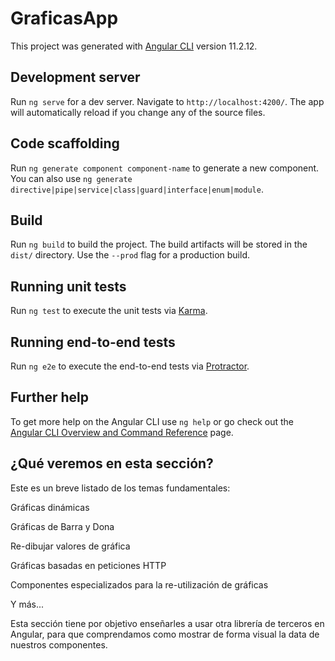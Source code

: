 # GraficasApp

This project was generated with [Angular CLI](https://github.com/angular/angular-cli) version 11.2.12.

## Development server

Run `ng serve` for a dev server. Navigate to `http://localhost:4200/`. The app will automatically reload if you change any of the source files.

## Code scaffolding

Run `ng generate component component-name` to generate a new component. You can also use `ng generate directive|pipe|service|class|guard|interface|enum|module`.

## Build

Run `ng build` to build the project. The build artifacts will be stored in the `dist/` directory. Use the `--prod` flag for a production build.

## Running unit tests

Run `ng test` to execute the unit tests via [Karma](https://karma-runner.github.io).

## Running end-to-end tests

Run `ng e2e` to execute the end-to-end tests via [Protractor](http://www.protractortest.org/).

## Further help

To get more help on the Angular CLI use `ng help` or go check out the [Angular CLI Overview and Command Reference](https://angular.io/cli) page.

 ##  ¿Qué veremos en esta sección?

 Este es un breve listado de los temas fundamentales:

 Gráficas dinámicas

 Gráficas de Barra y Dona

 Re-dibujar valores de gráfica

 Gráficas basadas en peticiones HTTP

 Componentes especializados para la re-utilización de gráficas

 Y más...

 Esta sección tiene por objetivo enseñarles a usar otra librería de terceros en Angular, para que comprendamos como mostrar de forma visual la data de nuestros componentes.
